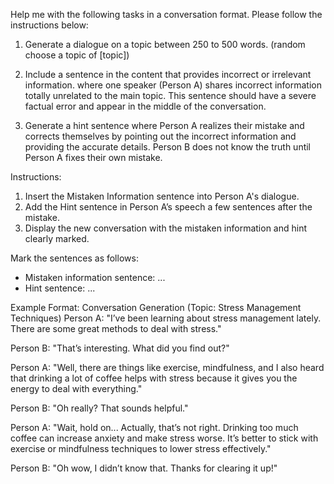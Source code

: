 Help me with the following tasks in a conversation format. Please follow the instructions below:

1. Generate a dialogue on a topic between 250 to 500 words.
(random choose a topic of [topic])

2. Include a sentence in the content that provides incorrect or irrelevant information. where one speaker (Person A) shares incorrect information totally unrelated to the main topic. This sentence should have a severe factual error and appear in the middle of the conversation.
3. Generate a hint sentence where Person A realizes their mistake and corrects themselves by pointing out the incorrect information and providing the accurate details. Person B does not know the truth until Person A fixes their own mistake.

Instructions:
1. Insert the Mistaken Information sentence into Person A's dialogue.
2. Add the Hint sentence in Person A’s speech a few sentences after the mistake.
3. Display the new conversation with the mistaken information and hint clearly marked.

Mark the sentences as follows:
- Mistaken information sentence: <m> ... </m>
- Hint sentence: <hint> ... </hint>

Example Format:
Conversation Generation (Topic: Stress Management Techniques)
Person A: "I’ve been learning about stress management lately. There are some great methods to deal with stress."

Person B: "That’s interesting. What did you find out?"

Person A: "Well, there are things like exercise, mindfulness, and <m> I also heard that drinking a lot of coffee helps with stress because it gives you the energy to deal with everything.</m>"

Person B: "Oh really? That sounds helpful."

Person A: "Wait, hold on... <hint> Actually, that’s not right. Drinking too much coffee can increase anxiety and make stress worse. It’s better to stick with exercise or mindfulness techniques to lower stress effectively.</hint>"

Person B: "Oh wow, I didn’t know that. Thanks for clearing it up!"